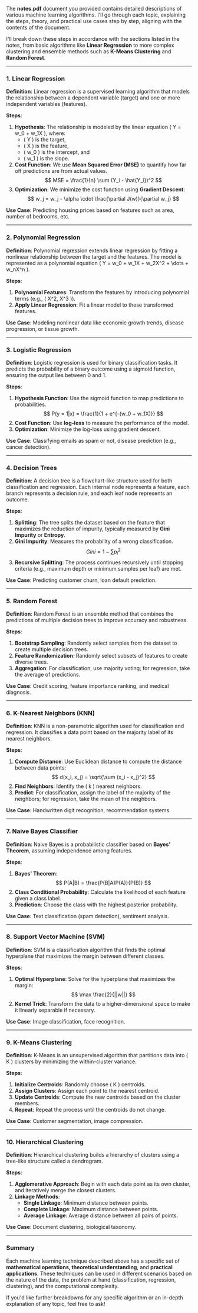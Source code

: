 The **notes.pdf** document you provided contains detailed descriptions of various machine learning algorithms. I'll go through each topic, explaining the steps, theory, and practical use cases step by step, aligning with the contents of the document.

I'll break down these steps in accordance with the sections listed in the notes, from basic algorithms like **Linear Regression** to more complex clustering and ensemble methods such as **K-Means Clustering** and **Random Forest**.

---

### 1. **Linear Regression**
**Definition**: Linear regression is a supervised learning algorithm that models the relationship between a dependent variable (target) and one or more independent variables (features).

**Steps**:
1. **Hypothesis**: The relationship is modeled by the linear equation \( Y = w_0 + w_1X \), where:
   - \( Y \) is the target,
   - \( X \) is the feature,
   - \( w_0 \) is the intercept, and
   - \( w_1 \) is the slope.
2. **Cost Function**: We use **Mean Squared Error (MSE)** to quantify how far off predictions are from actual values.
   $$
   MSE = \frac{1}{n} \sum (Y_i - \hat{Y_i})^2
   $$
3. **Optimization**: We minimize the cost function using **Gradient Descent**:
   $$
   w_j = w_j - \alpha \cdot \frac{\partial J(w)}{\partial w_j}
   $$

**Use Case**: Predicting housing prices based on features such as area, number of bedrooms, etc.

---

### 2. **Polynomial Regression**
**Definition**: Polynomial regression extends linear regression by fitting a nonlinear relationship between the target and the features. The model is represented as a polynomial equation \( Y = w_0 + w_1X + w_2X^2 + \dots + w_nX^n \).

**Steps**:
1. **Polynomial Features**: Transform the features by introducing polynomial terms (e.g., \( X^2, X^3 \)).
2. **Apply Linear Regression**: Fit a linear model to these transformed features.

**Use Case**: Modeling nonlinear data like economic growth trends, disease progression, or tissue growth.

---

### 3. **Logistic Regression**
**Definition**: Logistic regression is used for binary classification tasks. It predicts the probability of a binary outcome using a sigmoid function, ensuring the output lies between 0 and 1.

**Steps**:
1. **Hypothesis Function**: Use the sigmoid function to map predictions to probabilities.
   $$
   P(y = 1|x) = \frac{1}{1 + e^{-(w_0 + w_1X)}}
   $$
2. **Cost Function**: Use **log-loss** to measure the performance of the model.
3. **Optimization**: Minimize the log-loss using gradient descent.

**Use Case**: Classifying emails as spam or not, disease prediction (e.g., cancer detection).

---

### 4. **Decision Trees**
**Definition**: A decision tree is a flowchart-like structure used for both classification and regression. Each internal node represents a feature, each branch represents a decision rule, and each leaf node represents an outcome.

**Steps**:
1. **Splitting**: The tree splits the dataset based on the feature that maximizes the reduction of impurity, typically measured by **Gini Impurity** or **Entropy**.
2. **Gini Impurity**: Measures the probability of a wrong classification.
   $$
   Gini = 1 - \sum p_i^2
   $$
3. **Recursive Splitting**: The process continues recursively until stopping criteria (e.g., maximum depth or minimum samples per leaf) are met.

**Use Case**: Predicting customer churn, loan default prediction.

---

### 5. **Random Forest**
**Definition**: Random Forest is an ensemble method that combines the predictions of multiple decision trees to improve accuracy and robustness.

**Steps**:
1. **Bootstrap Sampling**: Randomly select samples from the dataset to create multiple decision trees.
2. **Feature Randomization**: Randomly select subsets of features to create diverse trees.
3. **Aggregation**: For classification, use majority voting; for regression, take the average of predictions.

**Use Case**: Credit scoring, feature importance ranking, and medical diagnosis.

---

### 6. **K-Nearest Neighbors (KNN)**
**Definition**: KNN is a non-parametric algorithm used for classification and regression. It classifies a data point based on the majority label of its nearest neighbors.

**Steps**:
1. **Compute Distance**: Use Euclidean distance to compute the distance between data points:
   $$
   d(x_i, x_j) = \sqrt{\sum (x_i - x_j)^2}
   $$
2. **Find Neighbors**: Identify the \( k \) nearest neighbors.
3. **Predict**: For classification, assign the label of the majority of the neighbors; for regression, take the mean of the neighbors.

**Use Case**: Handwritten digit recognition, recommendation systems.

---

### 7. **Naive Bayes Classifier**
**Definition**: Naive Bayes is a probabilistic classifier based on **Bayes' Theorem**, assuming independence among features.

**Steps**:
1. **Bayes' Theorem**: 
   $$
   P(A|B) = \frac{P(B|A)P(A)}{P(B)}
   $$
2. **Class Conditional Probability**: Calculate the likelihood of each feature given a class label.
3. **Prediction**: Choose the class with the highest posterior probability.

**Use Case**: Text classification (spam detection), sentiment analysis.

---

### 8. **Support Vector Machine (SVM)**
**Definition**: SVM is a classification algorithm that finds the optimal hyperplane that maximizes the margin between different classes.

**Steps**:
1. **Optimal Hyperplane**: Solve for the hyperplane that maximizes the margin:
   $$
   \max \frac{2}{||w||}
   $$
2. **Kernel Trick**: Transform the data to a higher-dimensional space to make it linearly separable if necessary.

**Use Case**: Image classification, face recognition.

---

### 9. **K-Means Clustering**
**Definition**: K-Means is an unsupervised algorithm that partitions data into \( K \) clusters by minimizing the within-cluster variance.

**Steps**:
1. **Initialize Centroids**: Randomly choose \( K \) centroids.
2. **Assign Clusters**: Assign each point to the nearest centroid.
3. **Update Centroids**: Compute the new centroids based on the cluster members.
4. **Repeat**: Repeat the process until the centroids do not change.

**Use Case**: Customer segmentation, image compression.

---

### 10. **Hierarchical Clustering**
**Definition**: Hierarchical clustering builds a hierarchy of clusters using a tree-like structure called a dendrogram.

**Steps**:
1. **Agglomerative Approach**: Begin with each data point as its own cluster, and iteratively merge the closest clusters.
2. **Linkage Methods**:
   - **Single Linkage**: Minimum distance between points.
   - **Complete Linkage**: Maximum distance between points.
   - **Average Linkage**: Average distance between all pairs of points.

**Use Case**: Document clustering, biological taxonomy.

---

### Summary

Each machine learning technique described above has a specific set of **mathematical operations, theoretical understanding**, and **practical applications**. These techniques can be used in different scenarios based on the nature of the data, the problem at hand (classification, regression, clustering), and the computational complexity.

If you'd like further breakdowns for any specific algorithm or an in-depth explanation of any topic, feel free to ask!